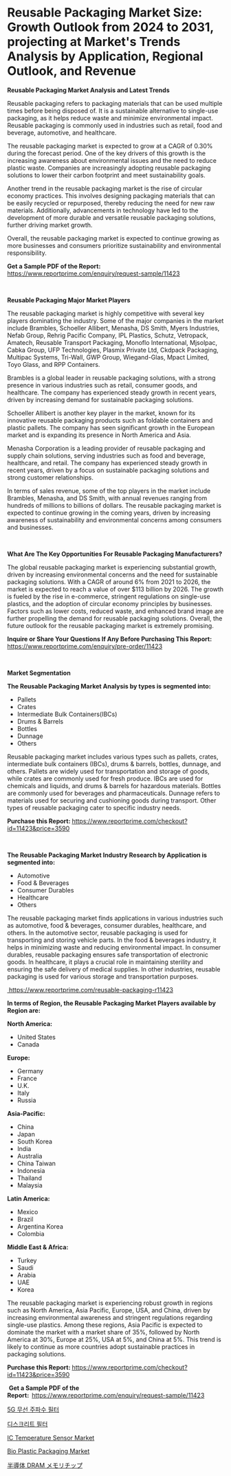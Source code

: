 <p><h1>Reusable Packaging Market Size: Growth Outlook from 2024 to 2031, projecting at Market's Trends Analysis by Application, Regional Outlook, and Revenue</h1></p><p><strong>Reusable Packaging Market Analysis and Latest Trends</strong></p>
<p><p>Reusable packaging refers to packaging materials that can be used multiple times before being disposed of. It is a sustainable alternative to single-use packaging, as it helps reduce waste and minimize environmental impact. Reusable packaging is commonly used in industries such as retail, food and beverage, automotive, and healthcare.</p><p>The reusable packaging market is expected to grow at a CAGR of 0.30% during the forecast period. One of the key drivers of this growth is the increasing awareness about environmental issues and the need to reduce plastic waste. Companies are increasingly adopting reusable packaging solutions to lower their carbon footprint and meet sustainability goals.</p><p>Another trend in the reusable packaging market is the rise of circular economy practices. This involves designing packaging materials that can be easily recycled or repurposed, thereby reducing the need for new raw materials. Additionally, advancements in technology have led to the development of more durable and versatile reusable packaging solutions, further driving market growth.</p><p>Overall, the reusable packaging market is expected to continue growing as more businesses and consumers prioritize sustainability and environmental responsibility.</p></p>
<p><strong>Get a Sample PDF of the Report:&nbsp;</strong> <a href="https://www.reportprime.com/enquiry/request-sample/11423">https://www.reportprime.com/enquiry/request-sample/11423</a></p>
<p>&nbsp;</p>
<p><strong>Reusable Packaging Major Market Players</strong></p>
<p><p>The reusable packaging market is highly competitive with several key players dominating the industry. Some of the major companies in the market include Brambles, Schoeller Allibert, Menasha, DS Smith, Myers Industries, Nefab Group, Rehrig Pacific Company, IPL Plastics, Schutz, Vetropack, Amatech, Reusable Transport Packaging, Monoflo International, Mjsolpac, Cabka Group, UFP Technologies, Plasmix Private Ltd, Ckdpack Packaging, Multipac Systems, Tri-Wall, GWP Group, Wiegand-Glas, Mpact Limited, Toyo Glass, and RPP Containers.</p><p>Brambles is a global leader in reusable packaging solutions, with a strong presence in various industries such as retail, consumer goods, and healthcare. The company has experienced steady growth in recent years, driven by increasing demand for sustainable packaging solutions.</p><p>Schoeller Allibert is another key player in the market, known for its innovative reusable packaging products such as foldable containers and plastic pallets. The company has seen significant growth in the European market and is expanding its presence in North America and Asia.</p><p>Menasha Corporation is a leading provider of reusable packaging and supply chain solutions, serving industries such as food and beverage, healthcare, and retail. The company has experienced steady growth in recent years, driven by a focus on sustainable packaging solutions and strong customer relationships.</p><p>In terms of sales revenue, some of the top players in the market include Brambles, Menasha, and DS Smith, with annual revenues ranging from hundreds of millions to billions of dollars. The reusable packaging market is expected to continue growing in the coming years, driven by increasing awareness of sustainability and environmental concerns among consumers and businesses.</p></p>
<p>&nbsp;</p>
<p><strong>What Are The Key Opportunities For Reusable Packaging Manufacturers?</strong></p>
<p><p>The global reusable packaging market is experiencing substantial growth, driven by increasing environmental concerns and the need for sustainable packaging solutions. With a CAGR of around 6% from 2021 to 2026, the market is expected to reach a value of over $113 billion by 2026. The growth is fueled by the rise in e-commerce, stringent regulations on single-use plastics, and the adoption of circular economy principles by businesses. Factors such as lower costs, reduced waste, and enhanced brand image are further propelling the demand for reusable packaging solutions. Overall, the future outlook for the reusable packaging market is extremely promising.</p></p>
<p><strong>Inquire or Share Your Questions If Any Before Purchasing This Report:</strong> <a href="https://www.reportprime.com/enquiry/pre-order/11423">https://www.reportprime.com/enquiry/pre-order/11423</a></p>
<p>&nbsp;</p>
<p><strong>Market Segmentation</strong></p>
<p><strong>The Reusable Packaging Market Analysis by types is segmented into:</strong></p>
<p><ul><li>Pallets</li><li>Crates</li><li>Intermediate Bulk Containers(IBCs)</li><li>Drums & Barrels</li><li>Bottles</li><li>Dunnage</li><li>Others</li></ul></p>
<p><p>Reusable packaging market includes various types such as pallets, crates, intermediate bulk containers (IBCs), drums & barrels, bottles, dunnage, and others. Pallets are widely used for transportation and storage of goods, while crates are commonly used for fresh produce. IBCs are used for chemicals and liquids, and drums & barrels for hazardous materials. Bottles are commonly used for beverages and pharmaceuticals. Dunnage refers to materials used for securing and cushioning goods during transport. Other types of reusable packaging cater to specific industry needs.</p></p>
<p><strong>Purchase this Report:&nbsp;</strong><a href="https://www.reportprime.com/checkout?id=11423&price=3590">https://www.reportprime.com/checkout?id=11423&price=3590</a></p>
<p>&nbsp;</p>
<p><strong>The Reusable Packaging Market Industry Research by Application is segmented into:</strong></p>
<p><ul><li>Automotive</li><li>Food & Beverages</li><li>Consumer Durables</li><li>Healthcare</li><li>Others</li></ul></p>
<p><p>The reusable packaging market finds applications in various industries such as automotive, food & beverages, consumer durables, healthcare, and others. In the automotive sector, reusable packaging is used for transporting and storing vehicle parts. In the food & beverages industry, it helps in minimizing waste and reducing environmental impact. In consumer durables, reusable packaging ensures safe transportation of electronic goods. In healthcare, it plays a crucial role in maintaining sterility and ensuring the safe delivery of medical supplies. In other industries, reusable packaging is used for various storage and transportation purposes.</p></p>
<p><a href="https://www.reportprime.com/reusable-packaging-r11423">&nbsp;https://www.reportprime.com/reusable-packaging-r11423</a></p>
<p><strong>In terms of Region, the Reusable Packaging Market Players available by Region are:</strong></p>
<p>
    <p> <strong> North America: </strong>
        <ul>
            <li>United States</li>
            <li>Canada</li>
        </ul>
        </p> 
    <p> <strong> Europe: </strong>
        <ul>
            <li>Germany</li>
            <li>France</li>
            <li>U.K.</li>
            <li>Italy</li>
            <li>Russia</li>
        </ul>
        </p> 
    <p> <strong> Asia-Pacific: </strong>
        <ul>
            <li>China</li>
            <li>Japan</li>
            <li>South Korea</li>
            <li>India</li>
            <li>Australia</li>
            <li>China Taiwan</li>
            <li>Indonesia</li>
            <li>Thailand</li>
            <li>Malaysia</li>
        </ul>
        </p> 
    <p> <strong> Latin America: </strong>
        <ul>
            <li>Mexico</li>
            <li>Brazil</li>
            <li>Argentina Korea</li>
            <li>Colombia</li>
        </ul>
        </p> 
    <p> <strong> Middle East & Africa: </strong>
        <ul>
            <li>Turkey</li>
            <li>Saudi</li>
            <li>Arabia</li>
            <li>UAE</li>
            <li>Korea</li>
        </ul>
    </p>
    </p>
<p><p>The reusable packaging market is experiencing robust growth in regions such as North America, Asia Pacific, Europe, USA, and China, driven by increasing environmental awareness and stringent regulations regarding single-use plastics. Among these regions, Asia Pacific is expected to dominate the market with a market share of 35%, followed by North America at 30%, Europe at 25%, USA at 5%, and China at 5%. This trend is likely to continue as more countries adopt sustainable practices in packaging solutions.</p></p>
<p><strong>Purchase this Report: </strong><a href="https://www.reportprime.com/checkout?id=11423&price=3590">https://www.reportprime.com/checkout?id=11423&price=3590</a></p>
<p>&nbsp;<strong>Get a Sample PDF of the Report:&nbsp;&nbsp;</strong><a href="https://www.reportprime.com/enquiry/request-sample/11423">https://www.reportprime.com/enquiry/request-sample/11423</a></p>
<p><strong></strong></p>
<p><p><a href="https://github.com/TimmyMann6767/Market-Research-Report-List-2/blob/main/5111462123599.md">5G 무선 주파수 필터</a></p><p><a href="https://github.com/JeromeRtyau89966/Market-Research-Report-List-2/blob/main/6370231123600.md">디스크리트 필터</a></p><p><a href="https://github.com/joannagoyvaerts/Market-Research-Report-List-3/blob/main/ic-temperature-sensor-market.md">IC Temperature Sensor Market</a></p><p><a href="https://github.com/lubmix/Market-Research-Report-List-3/blob/main/bio-plastic-packaging-market.md">Bio Plastic Packaging Market</a></p><p><a href="https://github.com/AriMuller2009/Market-Research-Report-List-2/blob/main/4743276122417.md">半導体 DRAM メモリチップ</a></p></p>